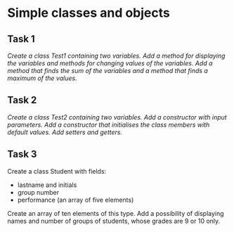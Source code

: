 Simple classes and objects
=====

Task 1
-----
*Create a class Test1 containing two variables. Add a method for displaying the variables and methods for changing values of the variables. Add a method that finds the sum of the variables and a method that finds a maximum of the values.*

Task 2
-----
*Create a class Test2 containing two variables. Add a constructor with input parameters. Add a constructor that initialises the class members with default values. Add setters and getters.*

Task 3
------

Create a class Student with fields:

- lastname and initials
- group number
- performance (an array of five elements)

Create an array of ten elements of this type. Add a possibility of displaying names and number of groups of students, whose grades are 9 or 10 only.